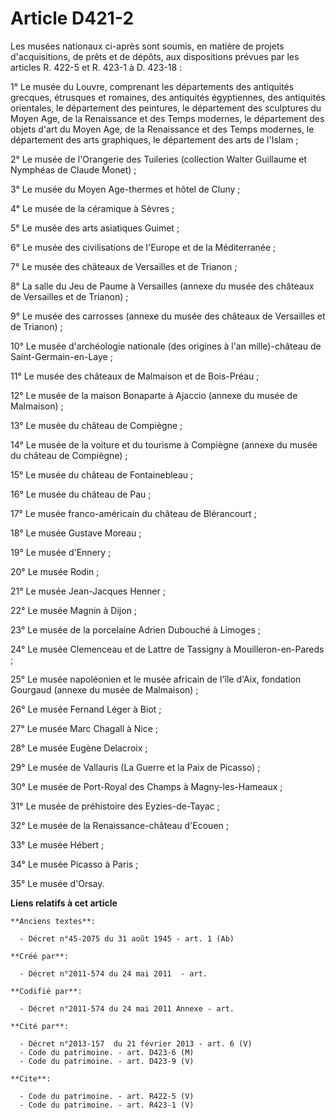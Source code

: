 # Article D421-2

Les musées nationaux ci-après sont soumis, en matière de projets d'acquisitions, de prêts et de dépôts, aux dispositions
prévues par les articles R. 422-5 et R. 423-1 à D. 423-18 : 

1° Le musée du Louvre, comprenant les départements des antiquités grecques, étrusques et romaines, des antiquités
égyptiennes, des antiquités orientales, le département des peintures, le département des sculptures du Moyen Age, de la
Renaissance et des Temps modernes, le département des objets d'art du Moyen Age, de la Renaissance et des Temps modernes, le
département des arts graphiques, le département des arts de l'Islam ; 

2° Le musée de l'Orangerie des Tuileries (collection Walter Guillaume et Nymphéas de Claude Monet) ; 

3° Le musée du Moyen Age-thermes et hôtel de Cluny ; 

4° Le musée de la céramique à Sèvres ; 

5° Le musée des arts asiatiques Guimet ; 

6° Le musée des civilisations de l'Europe et de la Méditerranée ; 

7° Le musée des châteaux de Versailles et de Trianon ; 

8° La salle du Jeu de Paume à Versailles (annexe du musée des châteaux de Versailles et de Trianon) ; 

9° Le musée des carrosses (annexe du musée des châteaux de Versailles et de Trianon) ; 

10° Le musée d'archéologie nationale (des origines à l'an mille)-château de Saint-Germain-en-Laye ; 

11° Le musée des châteaux de Malmaison et de Bois-Préau ; 

12° Le musée de la maison Bonaparte à Ajaccio (annexe du musée de Malmaison) ; 

13° Le musée du château de Compiègne ; 

14° Le musée de la voiture et du tourisme à Compiègne (annexe du musée du château de Compiègne) ; 

15° Le musée du château de Fontainebleau ; 

16° Le musée du château de Pau ; 

17° Le musée franco-américain du château de Blérancourt ; 

18° Le musée Gustave Moreau ; 

19° Le musée d'Ennery ; 

20° Le musée Rodin ; 

21° Le musée Jean-Jacques Henner ; 

22° Le musée Magnin à Dijon ; 

23° Le musée de la porcelaine Adrien Dubouché à Limoges ; 

24° Le musée Clemenceau et de Lattre de Tassigny à Mouilleron-en-Pareds ; 

25° Le musée napoléonien et le musée africain de l'île d'Aix, fondation Gourgaud (annexe du musée de Malmaison) ; 

26° Le musée Fernand Léger à Biot ; 

27° Le musée Marc Chagall à Nice ; 

28° Le musée Eugène Delacroix ; 

29° Le musée de Vallauris (La Guerre et la Paix de Picasso) ; 

30° Le musée de Port-Royal des Champs à Magny-les-Hameaux ; 

31° Le musée de préhistoire des Eyzies-de-Tayac ; 

32° Le musée de la Renaissance-château d'Ecouen ; 

33° Le musée Hébert ; 

34° Le musée Picasso à Paris ; 

35° Le musée d'Orsay.

**Liens relatifs à cet article**

	**Anciens textes**:

	  - Décret n°45-2075 du 31 août 1945 - art. 1 (Ab)

	**Créé par**:

	  - Décret n°2011-574 du 24 mai 2011  - art.

	**Codifié par**:

	  - Décret n°2011-574 du 24 mai 2011 Annexe - art.

	**Cité par**:

	  - Décret n°2013-157  du 21 février 2013 - art. 6 (V)
	  - Code du patrimoine. - art. D423-6 (M)
	  - Code du patrimoine. - art. D423-9 (V)

	**Cite**:

	  - Code du patrimoine. - art. R422-5 (V)
	  - Code du patrimoine. - art. R423-1 (V)
